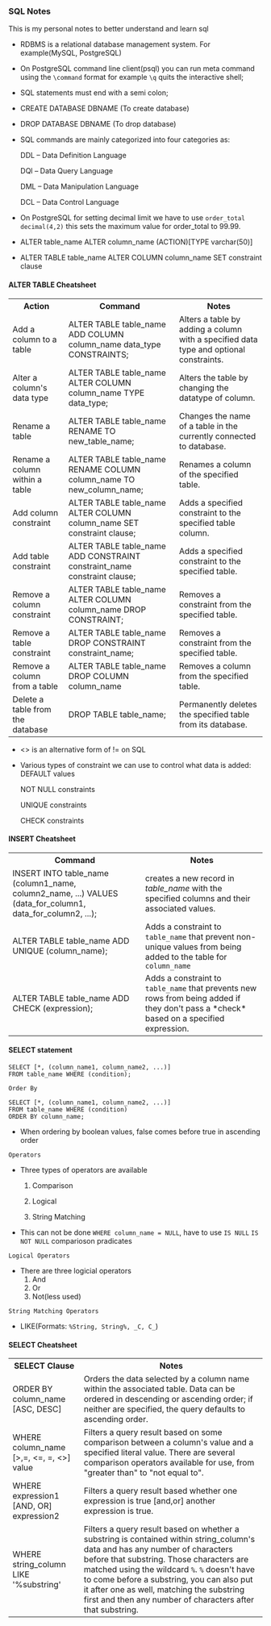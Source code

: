 ### SQL Notes
This is my personal notes to better understand and learn sql

- RDBMS is a relational database management system. For example(MySQL, PostgreSQL)
- On PostgreSQL command line client(psql) you can run meta command using the `\command` format
    for example `\q` quits the interactive shell;
- SQL statements must end with a semi colon;

- CREATE DATABASE DBNAME (To create database)
- DROP DATABASE DBNAME (To drop database)
- SQL commands are mainly categorized into four categories as:
    
    DDL – Data Definition Language
    
    DQl – Data Query Language
    
    DML – Data Manipulation Language
    
    DCL – Data Control Language

- On PostgreSQL for setting decimal limit we have to use `order_total decimal(4,2)` this sets the maximum value for order_total to 99.99.

- ALTER table_name ALTER column_name (ACTION)[TYPE varchar(50)]
- ALTER TABLE table_name ALTER COLUMN column_name SET constraint clause
#### ALTER TABLE Cheatsheet
<table class="table small-font">

<tbody>

<tr>

<th>Action</th>

<th>Command</th>

<th>Notes</th>

</tr>

<tr>

<td>Add a column to a table</td>

<td>ALTER TABLE table_name ADD COLUMN column_name data_type CONSTRAINTS;</td>

<td>Alters a table by adding a column with a specified data type and optional constraints.</td>

</tr>

<tr>

<td>Alter a column's data type</td>

<td>ALTER TABLE table_name ALTER COLUMN column_name TYPE data_type;</td>

<td>Alters the table by changing the datatype of column.</td>

</tr>

<tr>

<td>Rename a table</td>

<td>ALTER TABLE table_name RENAME TO new_table_name;</td>

<td>Changes the name of a table in the currently connected to database.</td>

</tr>

<tr>

<td>Rename a column within a table</td>

<td>ALTER TABLE table_name RENAME COLUMN column_name TO new_column_name;</td>

<td>Renames a column of the specified table.</td>

</tr>

<tr>

<td>Add column constraint</td>

<td>ALTER TABLE table_name ALTER COLUMN column_name SET constraint clause;</td>

<td>Adds a specified constraint to the specified table column.</td>

</tr>

<tr>

<td>Add table constraint</td>

<td>ALTER TABLE table_name ADD CONSTRAINT constraint_name constraint clause;</td>

<td>Adds a specified constraint to the specified table.</td>

</tr>

<tr>

<td>Remove a column constraint</td>

<td>ALTER TABLE table_name ALTER COLUMN column_name DROP CONSTRAINT;</td>

<td>Removes a constraint from the specified table.</td>

</tr>

<tr>

<td>Remove a table constraint</td>

<td>ALTER TABLE table_name DROP CONSTRAINT constraint_name;</td>

<td>Removes a constraint from the specified table.</td>

</tr>

<tr>

<td>Remove a column from a table</td>

<td>ALTER TABLE table_name DROP COLUMN column_name</td>

<td>Removes a column from the specified table.</td>

</tr>

<tr>

<td>Delete a table from the database</td>

<td>DROP TABLE table_name;</td>

<td>Permanently deletes the specified table from its database.</td>

</tr>

</tbody>

</table>

- <> is an alternative form of != on SQL
- Various types of constraint we can use to control what data is added:
    DEFAULT values
    
    NOT NULL constraints
    
    UNIQUE constraints
    
    CHECK constraints


#### INSERT Cheatsheet
<table>
  <tbody><tr>
    <th>Command</th>
    <th>Notes</th>
  </tr>
  <tr>
    <td>INSERT INTO table_name (column1_name, column2_name, ...) VALUES (data_for_column1, data_for_column2, ...);</td>
    <td>creates a new record in <em>table_name</em> with the specified columns and their associated values.</td>
  </tr>
  <tr>
    <td>ALTER TABLE table_name ADD UNIQUE (column_name);</td>
    <td>Adds a constraint to <code>table_name</code> that prevent non-unique values from being added to the table for <code>column_name</code>
</td>
  </tr>
  <tr>
    <td>ALTER TABLE table_name ADD CHECK (expression);</td>
    <td>Adds a constraint to <code>table_name</code> that prevents new rows from being added if they don't pass a *check* based on a specified expression.</td>
  </tr>
</tbody></table>

#### SELECT statement

```
SELECT [*, (column_name1, column_name2, ...)]
FROM table_name WHERE (condition);
```

`Order By`

```
SELECT [*, (column_name1, column_name2, ...)]
FROM table_name WHERE (condition)
ORDER BY column_name;
```
- When ordering by boolean values, false comes before true in ascending order 

`Operators`

- Three types of operators are available
    
    1. Comparison
    
    2. Logical
    
    3. String Matching

- This can not be done `WHERE column_name = NULL`, have to use `IS NULL` `IS NOT NULL` comparioson pradicates

`Logical Operators`
- There are three logicial operators
    1. And
    2. Or
    3. Not(less used)

`String Matching Operators`
- LIKE(Formats: `%String, String%, _C, C_`)

#### SELECT Cheatsheet
<table>
  <tbody><tr>
    <th>SELECT Clause</th>
    <th>Notes</th>
  </tr>
  <tr>
    <td>ORDER BY column_name [ASC, DESC]</td>
    <td>Orders the data selected by a column name within the associated table. Data can be ordered in descending or ascending order; if neither are specified, the query defaults to ascending order.</td>
  </tr>
  <tr>
    <td>WHERE column_name [&gt;,=, &lt;=, =, &lt;&gt;] value</td>
    <td>Filters a query result based on some comparison between a column's value and a specified literal value. There are several comparison operators available for use, from "greater than" to "not equal to".</td>
  </tr>
  <tr>
    <td>WHERE expression1 [AND, OR] expression2</td>
    <td>Filters a query result based whether one expression is true [and,or] another expression is true.
  </td>
</tr>
<tr>
    <td>WHERE string_column LIKE '%substring'</td>
    <td>Filters a query result based on whether a substring is contained within string_column's data and has any number of characters before that substring. Those characters are matched using the wildcard <code>%</code>. <code>%</code> doesn't have to come before a substring, you can also put it after one as well, matching the substring first and then any number of characters after that substring.</td>
  </tr>
</tbody></table>
